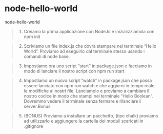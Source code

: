 # node-hello-world
node-hello-world


> 1. Creiamo la prima applicazione con NodeJs e inizializziamola con npm init

> 2. Scriviamo un file index.js che dovrà stampare nel terminale “Hello World”. Proviamo ad eseguirlo dal terminale stesso usando i comandi di node base.

> 3. Impostiamo ora uno script “start” in package.json e facciamo in modo di lanciare il nostro script con npm run start

> 4. Impostiamo un nuovo script “watch” in package.json che possa essere lanciato con npm run watch e che aggiorni in tempo reale le modifiche ai nostri file. Lanciamolo e proviamo a cambiare il nostro codice in modo che stampi nel terminale “Hello Boolean”. Dovremmo vedere il terminale senza fermare e rilanciare il server.Bonus

> 5. (BONUS) Proviamo a installare un pacchetto, (tipo chalk) proviamo ad utilizzarlo e aggiungere la cartella dei moduli scaricati in .gitignore